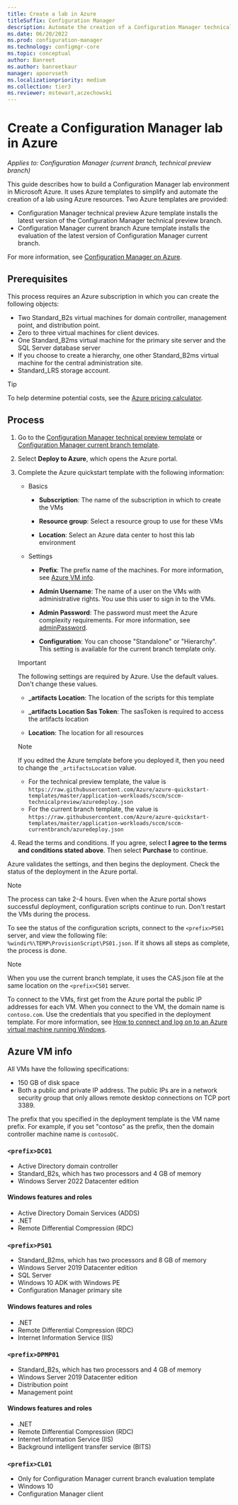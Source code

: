 ```yaml
---
title: Create a lab in Azure
titleSuffix: Configuration Manager
description: Automate the creation of a Configuration Manager technical preview lab or current branch evaluation lab using Azure templates
ms.date: 06/20/2022
ms.prod: configuration-manager
ms.technology: configmgr-core
ms.topic: conceptual
author: Banreet
ms.author: banreetkaur
manager: apoorvseth
ms.localizationpriority: medium
ms.collection: tier3
ms.reviewer: mstewart,aczechowski
---
```


# Create a Configuration Manager lab in Azure

*Applies to: Configuration Manager (current branch, technical preview branch)*

<!--3556017
> [!Important]
> As of June 20, 2022, there is a known issue with the Azure templates for lab environments. We are working on resolving the issue and we will update this message when it's resolved. For more information, see [known issues](#known-issues). <!--icm 314312504-->

This guide describes how to build a Configuration Manager lab environment in Microsoft Azure. It uses Azure templates to simplify and automate the creation of a lab using Azure resources. Two Azure templates are provided: 

- Configuration Manager technical preview Azure template installs the latest version of the Configuration Manager technical preview branch.
- Configuration Manager current branch Azure template installs the evaluation of the latest version of Configuration Manager current branch. 

For more information, see [Configuration Manager on Azure](../understand/configuration-manager-on-azure.yml).



## Prerequisites

This process requires an Azure subscription in which you can create the following objects: 
- Two Standard_B2s virtual machines for domain controller, management point, and distribution point. 
- Zero to three virtual machines for client devices.
- One Standard_B2ms virtual machine for the primary site server and the SQL Server database server
- If you choose to create a hierarchy, one other Standard_B2ms virtual machine for the central administration site.
- Standard_LRS storage account.

> [!Tip]  
> To help determine potential costs, see the [Azure pricing calculator](https://azure.microsoft.com/pricing/calculator/).  



## Process

1. Go to the [Configuration Manager technical preview template](https://azure.microsoft.com/resources/templates/sccm-technicalpreview/) or [Configuration Manager current branch template](https://azure.microsoft.com/resources/templates/sccm-currentbranch/).  

2. Select **Deploy to Azure**, which opens the Azure portal.  

3. Complete the Azure quickstart template with the following information:

    - Basics  

        - **Subscription**: The name of the subscription in which to create the VMs  

        - **Resource group**: Select a resource group to use for these VMs  

        - **Location**: Select an Azure data center to host this lab environment  

    - Settings  

        - **Prefix**: The prefix name of the machines. For more information, see [Azure VM info](#azure-vm-info).  

        - **Admin Username**: The name of a user on the VMs with administrative rights. You use this user to sign in to the VMs.  

        - **Admin Password**: The password must meet the Azure complexity requirements. For more information, see [adminPassword](/rest/api/compute/virtualmachines/createorupdate#osprofile).  
        
        -  **Configuration**: You can choose "Standalone" or "Hierarchy". This setting is available for the current branch template only. 

    > [!Important]  
    > The following settings are required by Azure. Use the default values. Don't change these values.  
    > 
    > - **\_artifacts Location**: The location of the scripts for this template <!-- https://raw.githubusercontent.com/Azure/azure-quickstart-templates/master/sccm-technicalpreview/ -->  
    >
    > - **\_artifacts Location Sas Token**: The sasToken is required to access the artifacts location  
    > 
    > - **Location**: The location for all resources

    > [!NOTE]
    > If you edited the Azure template before you deployed it, then you need to change the `_artifactsLocation` value.
    >
    > - For the technical preview template, the value is `https://raw.githubusercontent.com/Azure/azure-quickstart-templates/master/application-workloads/sccm/sccm-technicalpreview/azuredeploy.json`
    > - For the current branch template, the value is `https://raw.githubusercontent.com/Azure/azure-quickstart-templates/master/application-workloads/sccm/sccm-currentbranch/azuredeploy.json`

4. Read the terms and conditions. If you agree, select **I agree to the terms and conditions stated above**. Then select **Purchase** to continue. 

Azure validates the settings, and then begins the deployment. Check the status of the deployment in the Azure portal. 

> [!NOTE]
> The process can take 2-4 hours. Even when the Azure portal shows successful deployment, configuration scripts continue to run. Don't restart the VMs during the process.

To see the status of the configuration scripts, connect to the `<prefix>PS01` server, and view the following file: `%windir%\TEMP\ProvisionScript\PS01.json`. If it shows all steps as complete, the process is done.

> [!NOTE]
> When you use the current branch template, it uses the CAS.json file at the same location on the `<prefix>CS01` server.

To connect to the VMs, first get from the Azure portal the public IP addresses for each VM. When you connect to the VM, the domain name is `contoso.com`. Use the credentials that you specified in the deployment template. For more information, see [How to connect and log on to an Azure virtual machine running Windows](/azure/virtual-machines/windows/connect-logon).



## Azure VM info

All  VMs have the following specifications:
- 150 GB of disk space
- Both a public and private IP address. The public IPs are in a network security group that only allows remote desktop connections on TCP port 3389. 

The prefix that you specified in the deployment template is the VM name prefix. For example, if you set "contoso" as the prefix, then the domain controller machine name is `contosoDC`.


### `<prefix>DC01`

- Active Directory domain controller
- Standard_B2s, which has two processors and 4 GB of memory
- Windows Server 2022 Datacenter edition

#### Windows features and roles
- Active Directory Domain Services (ADDS)
- .NET
- Remote Differential Compression (RDC)


### `<prefix>PS01`

- Standard_B2ms, which has two processors and 8 GB of memory
- Windows Server 2019 Datacenter edition
- SQL Server
- Windows 10 ADK with Windows PE 
- Configuration Manager primary site

#### Windows features and roles
- .NET
- Remote Differential Compression (RDC) 
- Internet Information Service (IIS)


### `<prefix>DPMP01`

- Standard_B2s, which has two processors and 4 GB of memory
- Windows Server 2019 Datacenter edition
- Distribution point
- Management point

#### Windows features and roles
- .NET
- Remote Differential Compression (RDC) 
- Internet Information Service (IIS)
- Background intelligent transfer service (BITS)

### `<prefix>CL01` 

- Only for Configuration Manager current branch evaluation template
- Windows 10
- Configuration Manager client

<!--icm 314312504
## Known issues
<!--icm 314312504
As of June 20, 2022, there is a known issue with the Azure templates for lab environments. We are working on resolving the issue and we will update this message when it's resolved. This issue occurs during deployment of the template and the following error message is displayed:

```text
{
"status": "Failed",
"error": {
"code": "VMExtensionProvisioningError",
"message": "VM has reported a failure when processing extension 'WorkFlow'. Error message: \"DSC Configuration 'Configuration' completed with error(s). Following are the first few: Failed to create an object of PowerShell class SetupDomain. The SendConfigurationApply function did not succeed. LCM failed to start desired state configuration manually.\"\r\n\r\nMore information on troubleshooting is available at https://aka.ms/VMExtensionDSCWindowsTroubleshoot "
}
}

```
-->